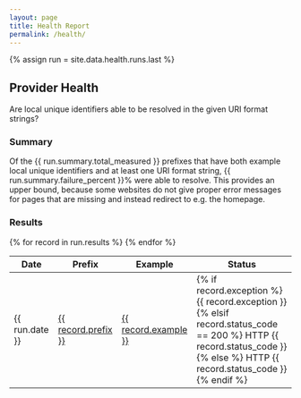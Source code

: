 ```yaml
---
layout: page
title: Health Report
permalink: /health/
---
```

{% assign run = site.data.health.runs.last %}

## Provider Health

Are local unique identifiers able to be resolved in the given URI format
strings?

### Summary

Of the {{ run.summary.total_measured }} prefixes that have both example local
unique identifiers and at least one URI format string,
{{ run.summary.failure_percent }}%
were able to resolve. This provides an upper bound, because some websites do not
give proper error messages for pages that are missing and instead redirect to
e.g. the homepage.

### Results

<table>
   <thead>
      <tr>
         <th>Date</th>
         <th>Prefix</th>
         <th>Example</th>
         <th>Status</th>
      </tr>
   </thead>
   <tbody>
   {% for record in run.results %}
      <tr>
         <td>{{ run.date }}</td>
         <td><a href="https://bioregistry.io/{{ record.prefix }}">{{ record.prefix }}</a></td>
         <td><a href="{{ record.url }}">{{ record.example }}</a></td>
         <td>
            {% if record.exception %}
                {{ record.exception }}
            {% elsif record.status_code == 200 %}
                HTTP {{ record.status_code }}
            {% else %}
                HTTP {{ record.status_code }}
            {% endif %}
        </td>
      </tr>
   {% endfor %}
   </tbody>
</table>

